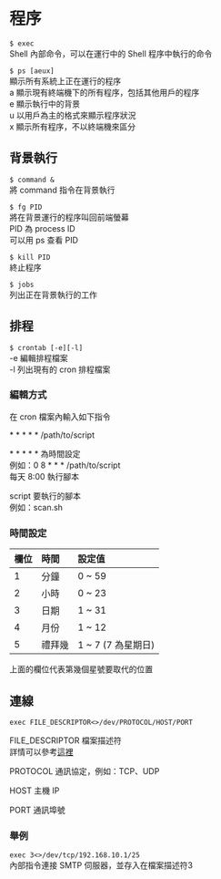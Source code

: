 # 程序

`$ exec`  
Shell 內部命令，可以在運行中的 Shell 程序中執行的命令

`$ ps [aeux]`  
顯示所有系統上正在運行的程序  
a 顯示現有終端機下的所有程序，包括其他用戶的程序  
e 顯示執行中的背景  
u 以用戶為主的格式來顯示程序狀況  
x 顯示所有程序，不以終端機來區分

## 背景執行

`$ command &`  
將 command 指令在背景執行

`$ fg PID`  
將在背景運行的程序叫回前端螢幕  
PID 為 process ID  
可以用 ps 查看 PID

`$ kill PID`  
終止程序

`$ jobs`  
列出正在背景執行的工作

## 排程

`$ crontab [-e][-l]`  
-e 編輯排程檔案  
-l 列出現有的 cron 排程檔案

### 編輯方式

在 cron 檔案內輸入如下指令

\* \* \* \* \* /path/to/script

\* \* \* \* \* 為時間設定  
例如：0 8 \* \* \* /path/to/script  
每天 8:00 執行腳本

script 要執行的腳本  
例如：scan.sh

### 時間設定

| 欄位 | 時間 | 設定值 |
| :--- | :--- | :--- |
| 1 | 分鐘 | 0 ~ 59 |
| 2 | 小時 | 0 ~ 23 |
| 3 | 日期 | 1 ~ 31 |
| 4 | 月份 | 1 ~ 12 |
| 5 | 禮拜幾 | 1 ~ 7 \(7 為星期日\) |

上面的欄位代表第幾個星號要取代的位置

## 連線

`exec FILE_DESCRIPTOR<>/dev/PROTOCOL/HOST/PORT`

FILE\_DESCRIPTOR 檔案描述符  
詳情可以參考[這裡](../../bash-jiao-ben/can-shu.md#dang-an-miao-shu-fu)

PROTOCOL 通訊協定，例如：TCP、UDP

HOST 主機 IP

PORT 通訊埠號

### 舉例

`exec 3<>/dev/tcp/192.168.10.1/25`  
內部指令連接 SMTP 伺服器，並存入在檔案描述符3

